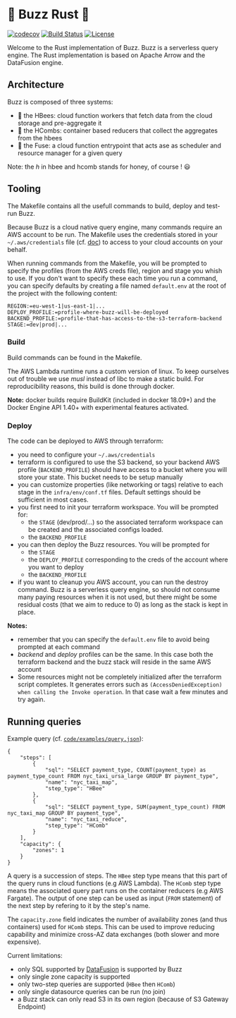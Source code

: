 # :honeybee: Buzz Rust :honeybee:

[![codecov](https://codecov.io/gh/cloudfuse-io/buzz-rust/branch/master/graph/badge.svg?token=I5IDAW6VS6)](https://codecov.io/gh/cloudfuse-io/buzz-rust)
[![Build Status](https://travis-ci.com/cloudfuse-io/buzz-rust.svg?token=9RxDUsNXba9MDDdpBaZt&branch=master)](https://travis-ci.com/cloudfuse-io/buzz-rust)
[![License](https://img.shields.io/github/license/cloudfuse-io/buzz-rust)](LICENSE)

Welcome to the Rust implementation of Buzz. Buzz is a serverless query engine. The Rust implementation is based on Apache Arrow and the DataFusion engine.

## Architecture

Buzz is composed of three systems:
- :honeybee: the HBees: cloud function workers that fetch data from the cloud storage and pre-aggregate it
- :honey_pot: the HCombs: container based reducers that collect the aggregates from the hbees
- :sparkler: the Fuse: a cloud function entrypoint that acts ase as scheduler and resource manager for a given query


Note: the _h_ in hbee and hcomb stands for honey, of course ! :smiley:

## Tooling

The Makefile contains all the usefull commands to build, deploy and test-run Buzz.

Because Buzz is a cloud native query engine, many commands require an AWS account to be run. The Makefile uses the credentials stored in your `~/.aws/credentials` file (cf. [doc](https://docs.aws.amazon.com/cli/latest/userguide/cli-configure-files.html)) to access to your cloud accounts on your behalf. 

When running commands from the Makefile, you will be prompted to specify the profiles (from the AWS creds file), region and stage you whish to use. If you don't want to specify these each time you run a command, you can specify defaults by creating a file named `default.env` at the root of the project with the following content:
```
REGION:=eu-west-1|us-east-1|...
DEPLOY_PROFILE:=profile-where-buzz-will-be-deployed
BACKEND_PROFILE:=profile-that-has-access-to-the-s3-terraform-backend
STAGE:=dev|prod|...
```

### Build

Build commands can be found in the Makefile.

The AWS Lambda runtime runs a custom version of linux. To keep ourselves out of trouble we use *musl* instead of libc to make a static build. For reproducibility reasons, this build is done through docker.

**Note:** docker builds require BuildKit (included in docker 18.09+) and the Docker Engine API 1.40+ with experimental features activated.

### Deploy

The code can be deployed to AWS through terraform:
- you need to configure your `~/.aws/credentials`
- terraform is configured to use the S3 backend, so your backend AWS profile (`BACKEND_PROFILE`) should have access to a bucket where you will store your state. This bucket needs to be setup manually
- you can customize properties (like networking or tags) relative to each stage in the `infra/env/conf.tf` files. Default settings should be sufficient in most cases.
- you first need to init your terraform workspace. You will be prompted for:
  - the `STAGE` (dev/prod/...) so the associated terraform workspace can be created and the associated configs loaded.
  - the `BACKEND_PROFILE`
- you can then deploy the Buzz resources. You will be prompted for
  - the `STAGE`
  - the `DEPLOY_PROFILE` corresponding to the creds of the account where you want to deploy
  - the `BACKEND_PROFILE`
- if you want to cleanup you AWS account, you can run the destroy command. Buzz is a serverless query engine, so should not consume many paying resources when it is not used, but there might be some residual costs (that we aim to reduce to 0) as long as the stack is kept in place.

**Notes:**
- remember that you can specify the `default.env` file to avoid being prompted at each command
- *backend* and *deploy* profiles can be the same. In this case both the terraform backend and the buzz stack will reside in the same AWS account
- Some resources might not be completely initialized after the terraform script completes. It generates errors such as `(AccessDeniedException) when calling the Invoke operation`. In that case wait a few minutes and try again.

## Running queries

Example query (cf. [`code/examples/query.json`](code/examples/query.json)):
```
{
    "steps": [
        {
            "sql": "SELECT payment_type, COUNT(payment_type) as payment_type_count FROM nyc_taxi_ursa_large GROUP BY payment_type",
            "name": "nyc_taxi_map",
            "step_type": "HBee"
        },
        {
            "sql": "SELECT payment_type, SUM(payment_type_count) FROM nyc_taxi_map GROUP BY payment_type",
            "name": "nyc_taxi_reduce",
            "step_type": "HComb"
        }
    ],
    "capacity": {
        "zones": 1
    }
}
```

A query is a succession of steps. The `HBee` step type means that this part of the query runs in cloud functions (e.g AWS Lambda). The `HComb` step type means the associated query part runs on the container reducers (e.g AWS Fargate). The output of one step can be used as input (`FROM` statement) of the next step by refering to it by the step's name.

The `capacity.zone` field indicates the number of availability zones (and thus containers) used for `HComb` steps. This can be used to improve reducing capability and minimize cross-AZ data exchanges (both slower and more expensive).

Current limitations:
- only SQL supported by [DataFusion](https://github.com/apache/arrow/tree/master/rust/datafusion) is supported by Buzz
- only single zone capacity is supported
- only two-step queries are supported (`HBee` then `HComb`)
- only single datasource queries can be run (no join)
- a Buzz stack can only read S3 in its own region (because of S3 Gateway Endpoint)
